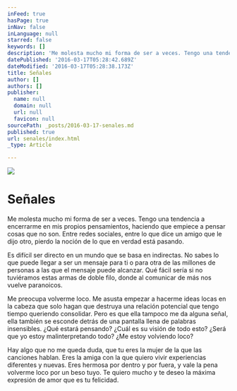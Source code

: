```yaml
---
inFeed: true
hasPage: true
inNav: false
inLanguage: null
starred: false
keywords: []
description: 'Me molesta mucho mi forma de ser a veces. Tengo una tendencia a encerrarme en mis propios pensamientos, haciendo que empiece a pensar cosas que no son. Entre redes sociales, entre lo que dice un amigo que le dijo otro, pierdo la noción de lo que en verdad está pasando.'
datePublished: '2016-03-17T05:28:42.689Z'
dateModified: '2016-03-17T05:28:38.173Z'
title: Señales
author: []
authors: []
publisher:
  name: null
  domain: null
  url: null
  favicon: null
sourcePath: _posts/2016-03-17-senales.md
published: true
url: senales/index.html
_type: Article

---
```

![](https://the-grid-user-content.s3-us-west-2.amazonaws.com/207dcdac-d1af-4247-a28a-5619844243bc.jpg)

# Señales

Me molesta mucho mi forma de ser a veces. Tengo una tendencia a encerrarme en mis propios pensamientos, haciendo que empiece a pensar cosas que no son. Entre redes sociales, entre lo que dice un amigo que le dijo otro, pierdo la noción de lo que en verdad está pasando.

Es difícil ser directo en un mundo que se basa en indirectas. No sabes lo que puede llegar a ser un mensaje para ti o para otra de las millones de personas a las que el mensaje puede alcanzar. Qué fácil sería si no tuviéramos estas armas de doble filo, donde al comunicar de más nos vuelve paranoicos. 

Me preocupa volverme loco. Me asusta empezar a hacerme ideas locas en la cabeza que solo hagan que destruya una relación potencial que tengo tiempo queriendo consolidar. Pero es que ella tampoco me da alguna señal, ella también se esconde detrás de una pantalla llena de palabras insensibles. ¿Qué estará pensando? ¿Cuál es su visión de todo esto? ¿Será que yo estoy malinterpretando todo? ¿Me estoy volviendo loco?

Hay algo que no me queda duda, que tu eres la mujer de la que las canciones hablan. Eres la amiga con la que quiero vivir experiencias diferentes y nuevas. Eres hermosa por dentro y por fuera, y vale la pena volverme loco por un beso tuyo. Te quiero mucho y te deseo la máxima expresión de amor que es tu felicidad.